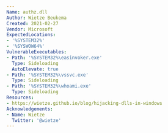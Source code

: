 ```yaml
---
Name: authz.dll
Author: Wietze Beukema
Created: 2021-02-27
Vendor: Microsoft
ExpectedLocations:
- '%SYSTEM32%'
- '%SYSWOW64%'
VulnerableExecutables:
- Path: '%SYSTEM32%\easinvoker.exe'
  Type: Sideloading
  AutoElevate: true
- Path: '%SYSTEM32%\vssvc.exe'
  Type: Sideloading
- Path: '%SYSTEM32%\whoami.exe'
  Type: Sideloading
Resources:
- https://wietze.github.io/blog/hijacking-dlls-in-windows
Acknowledgements:
- Name: Wietze
  Twitter: '@wietze'
---
```


